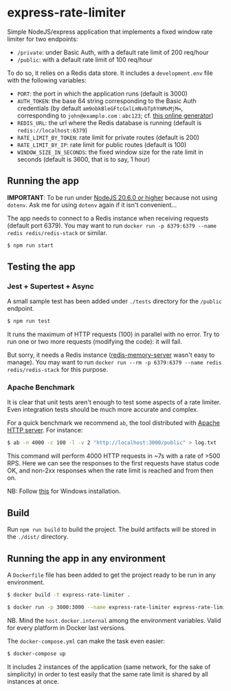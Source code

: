 # express-rate-limiter

Simple NodeJS/express application that implements a fixed window rate limiter for two endpoints:

- `/private`: under Basic Auth, with a default rate limit of 200 req/hour
- `/public`: with a default rate limit of 100 req/hour

To do so, it relies on a Redis data store.
It includes a `development.env` file with the following variables:

- `PORT`: the port in which the application runs (default is 3000)
- `AUTH_TOKEN`: the base 64 string corresponding to the Basic Auth credentials (by default `am9obkBleGFtcGxlLmNvbTphYmMxMjM=`, corresponding to `john@example.com` : `abc123`; cf. [this online generator](https://www.debugbear.com/basic-auth-header-generator))
- `REDIS_URL`: the url where the Redis database is running (default is `redis://localhost:6379`)
- `RATE_LIMIT_BY_TOKEN`: rate limit for private routes (default is 200)
- `RATE_LIMIT_BY_IP`: rate limit for public routes (default is 100)
- `WINDOW_SIZE_IN_SECONDS`: the fixed window size for the rate limit in seconds (default is 3600, that is to say, 1 hour)

## Running the app

**IMPORTANT**: To be run under [NodeJS 20.6.0 or higher](https://nodejs.org/en/blog/release/v20.6.0) because not using `dotenv`. Ask me for using `dotenv` again if it isn't convenient...

The app needs to connect to a Redis instance when receiving requests (default port 6379).
You may want to run `docker run -p 6379:6379 --name redis redis/redis-stack` or similar.

```bash
$ npm run start
```

## Testing the app

### Jest + Supertest + Async

A small sample test has been added under `./tests` directory for the `/public` endpoint.

```bash
$ npm run test
```

It runs the maximum of HTTP requests (100) in parallel with no error. Try to run one or two more requests (modifying the code): it will fail.

But sorry, it needs a Redis instance ([redis-memory-server](https://github.com/mhassan1/redis-memory-server) wasn't easy to manage). You may want to run `docker run --rm -p 6379:6379 --name redis redis/redis-stack` for this purpose.

### Apache Benchmark

It is clear that unit tests aren't enough to test some aspects of a rate limiter. Even integration tests should be much more accurate and complex.

For a quick benchmark we recommend `ab`, the tool distributed with [Apache HTTP server](https://httpd.apache.org/docs/2.4/programs/ab.html). For instance:

```bash
$ ab -n 4000 -c 100 -l -v 2 "http://localhost:3000/public" > log.txt
```

This command will perform 4000 HTTP requests in ~7s with a rate of >500 RPS. Here we can see the responses to the first requests have status code OK, and non-2xx responses when the rate limit is reached and from then on.

NB: Follow [this](https://www.cedric-dumont.com/2017/02/01/install-apache-benchmarking-tool-ab-on-windows/) for Windows installation.

## Build

Run `npm run build` to build the project. The build artifacts will be stored in the `./dist/` directory.

## Running the app in any environment

A `Dockerfile` file has been added to get the project ready to be run in any environment.

```bash
$ docker build -t express-rate-limiter .

$ docker run -p 3000:3000 --name express-rate-limiter express-rate-limiter
```

NB. Mind the `host.docker.internal` among the environment variables. Valid for every platform in Docker last versions.

The `docker-compose.yml` can make the task even easier:

```bash
$ docker-compose up
```

It includes 2 instances of the application (same network, for the sake of simplicity) in order to test easily that the same rate limit is shared by all instances at once.
